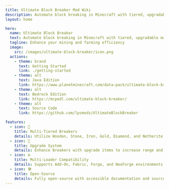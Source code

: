 ```yaml
---
title: Ultimate Block Breaker Mod Wiki
description: Automate block breaking in Minecraft with tiered, upgradable machines.
layout: home

hero:
  name: Ultimate Block Breaker
  text: Automate block breaking in Minecraft with tiered, upgradable machines.
  tagline: Enhance your mining and farming efficiency
  image:
    src: /images/ultimate-block-breaker/icon.png
  actions:
    - theme: brand
      text: Getting Started
      link: ./getting-started
    - theme: alt
      text: Java Edition
      link: https://www.planetminecraft.com/data-pack/ultimate-block-breaker-v1/
    - theme: alt
      text: Bedrock Edition
      link: https://mcpedl.com/ultimate-block-breaker/
    - theme: alt
      text: Source Code
      link: https://github.com/lpsmods/UltimateBlockBreaker

features:
  - icon: 🧱
    title: Multi-Tiered Breakers
    details: Utilize Wooden, Stone, Iron, Gold, Diamond, and Netherite Breakers for varying efficiencies.
  - icon: 🔧
    title: Upgrade System
    details: Enhance Breakers with upgrade items to increase range and performance.    
  - icon: ⚙️
    title: Multi-Loader Compatibility
    details: Supports Add-On, Fabric, Forge, and NeoForge environments.
  - icon: 🛠️
    title: Open-Source
    details: Fully open-source with accessible documentation and source code.
---
```

